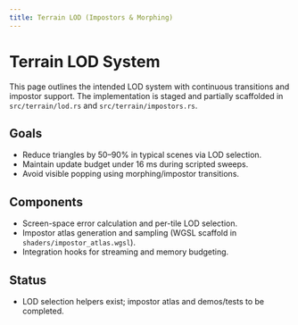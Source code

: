 ```yaml
---
title: Terrain LOD (Impostors & Morphing)
---
```


# Terrain LOD System

This page outlines the intended LOD system with continuous transitions and impostor support. The implementation is staged and partially scaffolded in `src/terrain/lod.rs` and `src/terrain/impostors.rs`.

## Goals
- Reduce triangles by 50–90% in typical scenes via LOD selection.
- Maintain update budget under 16 ms during scripted sweeps.
- Avoid visible popping using morphing/impostor transitions.

## Components
- Screen-space error calculation and per-tile LOD selection.
- Impostor atlas generation and sampling (WGSL scaffold in `shaders/impostor_atlas.wgsl`).
- Integration hooks for streaming and memory budgeting.

## Status
- LOD selection helpers exist; impostor atlas and demos/tests to be completed.

